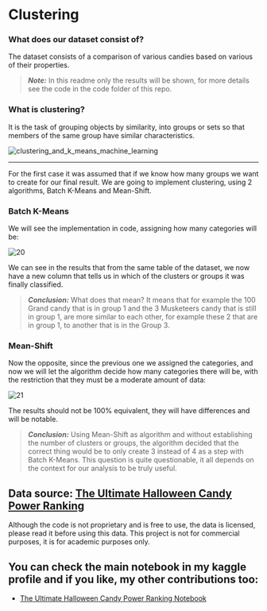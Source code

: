 # Clustering

### What does our dataset consist of?

The dataset consists of a comparison of various candies based on various of their properties.

>**_Note:_** In this readme only the results will be shown, for more details see the code in the code folder of this repo.

### What is clustering?

It is the task of grouping objects by similarity, into groups or sets so that members of the same group have similar characteristics.

![clustering_and_k_means_machine_learning](https://user-images.githubusercontent.com/63415652/104877374-4ddb2d80-591f-11eb-9bc7-c35b1cdd9467.png)

--- 
 
For the first case it was assumed that if we know how many groups we want to create for our final result. We are going to implement clustering, using 2 algorithms, Batch K-Means and Mean-Shift.
 
 
### Batch K-Means 

We will see the implementation in code, assigning how many categories will be:
 
 ![20](https://user-images.githubusercontent.com/63415652/103444382-72e85480-4c2d-11eb-8e7f-adb190e8ac4a.PNG)
 
We can see in the results that from the same table of the dataset, we now have a new column that tells us in which of the clusters or groups it was finally classified.
 
 >**_Conclusion:_** What does that mean? It means that for example the 100 Grand candy that is in group 1 and the 3 Musketeers candy that is still in group 1, are more similar to each other, for example these 2 that are in group 1, to another that is in the Group 3.
 
### Mean-Shift
 
Now the opposite, since the previous one we assigned the categories, and now we will let the algorithm decide how many categories there will be, with the restriction that they must be a moderate amount of data:
 
![21](https://user-images.githubusercontent.com/63415652/103444599-4df4e100-4c2f-11eb-9d02-7b5e3daae2b9.PNG)
 
The results should not be 100% equivalent, they will have differences and will be notable.
 
 >**_Conclusion:_** Using Mean-Shift as algorithm and without establishing the number of clusters or groups, the algorithm decided that the correct thing would be to only create 3 instead of 4 as a step with Batch K-Means. This question is quite questionable, it all depends on the context for our analysis to be truly useful.
 
 ## Data source: [The Ultimate Halloween Candy Power Ranking](https://www.kaggle.com/fivethirtyeight/the-ultimate-halloween-candy-power-ranking) 

Although the code is not proprietary and is free to use, the data is licensed, please read it before using this data.
This project is not for commercial purposes, it is for academic purposes only.

## You can check the main notebook in my kaggle profile and if you like, my other contributions too: 

* [The Ultimate Halloween Candy Power Ranking Notebook](https://www.kaggle.com/dataengel/the-ultimate-halloween-candy-power-ranking) 

